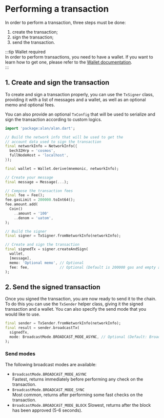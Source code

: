 # Performing a transaction
In order to perform a transaction, three steps must be done:

1. create the transaction;
2. sign the transaction;
3. send the transaction.

:::tip Wallet required  
In order to perform transactions, you need to have a wallet. If you want to learn how to get one, please refer to the [Wallet documentation](../wallet/overview.md).  
:::

## 1. Create and sign the transaction
To create and sign a transaction properly, you can use the `TxSigner` class, providing it with a list of messages and a wallet, as well as an optional memo and optional fees.

You can also provide an optional `TxConfig` that will be used to serialize and sign the transaction according to custom logics.

```dart
import 'package:alan/alan.dart';

// Build the network info that will be used to get the 
// account data used to sign the transaction
final networkInfo = NetworkInfo({
  bech32Hrp = 'cosmos',
  fullNodeHost = 'localhost',
});

final wallet = Wallet.derive(mnemonic, networkInfo);

// Create your message
final message = Message(...);

// Compose the transaction fees
final fee = Fee();
fee.gasLimit = 200000.toInt64();
fee.amount.add(
  Coin()
    ..amount = '100'
    ..denom = 'uatom',
);

// Build the signer
final signer = TxSigner.fromNetworkInfo(networkInfo);

// Create and sign the transaction
final signedTx = signer.createAndSign(
  wallet,
  [message],
  memo: 'Optional memo', // Optional
  fee: fee,              // Optional (Default is 200000 gas and empty amount)
);
```

## 2. Send the signed transaction
Once you signed the transaction, you are now ready to send it to the chain. To do this you can use the `TxSender` helper class, giving it the signed transaction and a wallet. You can also specify the send mode that you would like to use.

```dart
final sender = TxSender.fromNetworkInfo(networkInfo);
final result = sender.broadcastTx(
  signedTx,
  mode: BroadcastMode.BROADCAST_MODE_ASYNC, // Optional (Default: BroadcastMode.BROADCAST_MODE_SYNC)
);
```

### Send modes
The following broadcast modes are available:
- `BroadcastMode.BROADCAST_MODE_ASYNC`  
  Fastest, returns immediately before performing any check on the transaction.
- `BroadcastMode.BROADCAST_MODE_SYNC`  
  Most common, returns after performing some fast checks on the transaction.
- `BroadcastMode.BROADCAST_MODE_BLOCK`
  Slowest, returns after the block has been approved (5-6 seconds).
